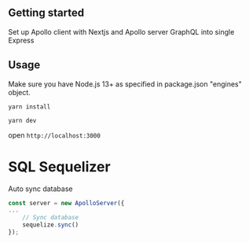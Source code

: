 ## Getting started
Set up Apollo client with Nextjs and Apollo server GraphQL into single Express

## Usage

Make sure you have Node.js 13+ as specified in package.json "engines" object.

```
yarn install
```

```
yarn dev
```

open `http://localhost:3000`


# SQL Sequelizer
Auto sync database
```ts
const server = new ApolloServer({
...
    // Sync database
    sequelize.sync()
});
```